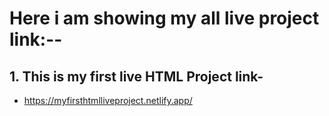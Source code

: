 # Here  i am showing my all live project link:--

## 1. This is my first live HTML Project link-
- https://myfirsthtmlliveproject.netlify.app/